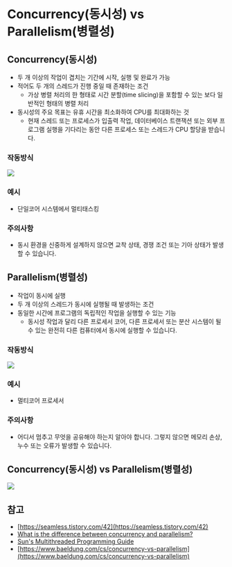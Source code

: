 # Concurrency(동시성) vs Parallelism(병렬성)

## Concurrency(동시성) 

- 두 개 이상의 작업이 겹치는 기간에 시작, 실행 및 완료가 가능
- 적어도 두 개의 스레드가 진행 중일 때 존재하는 조건
  - 가상 병렬 처리의 한 형태로 시간 분할(time slicing)을 포함할 수 있는 보다 일반적인 형태의 병렬 처리
- 동시성의 주요 목표는 유휴 시간을 최소화하여 CPU를 최대화하는 것
  -  현재 스레드 또는 프로세스가 입출력 작업, 데이터베이스 트랜잭션 또는 외부 프로그램 실행을 기다리는 동안 다른 프로세스 또는 스레드가 CPU 할당을 받습니다.

### 작동방식

![](https://www.baeldung.com/wp-content/uploads/sites/4/2022/01/concurrency_-1024x593-1-768x445.png)

### 예시

- 단일코어 시스템에서 멀티태스킹

### 주의사항

- 동시 환경을 신중하게 설계하지 않으면 교착 상태, 경쟁 조건 또는 기아 상태가 발생할 수 있습니다.

## Parallelism(병렬성)

- 작업이 동시에 실행
- 두 개 이상의 스레드가 동시에 실행될 때 발생하는 조건
- 동일한 시간에 프로그램의 독립적인 작업을 실행할 수 있는 기능
  - 동시성 작업과 달리 다른 프로세서 코어, 다른 프로세서 또는 분산 시스템이 될 수 있는 완전히 다른 컴퓨터에서 동시에 실행할 수 있습니다.

### 작동방식

![](https://www.baeldung.com/wp-content/uploads/sites/4/2022/01/parallelism-1024x639-1.png)

### 예시

- 멀티코어 프로세서

### 주의사항

- 어디서 멈추고 무엇을 공유해야 하는지 알아야 합니다. 그렇지 않으면 메모리 손상, 누수 또는 오류가 발생할 수 있습니다.

## Concurrency(동시성) vs Parallelism(병렬성)

![](https://www.baeldung.com/wp-content/uploads/sites/4/2022/01/vs-1024x462-1.png)

## 참고

- [https://seamless.tistory.com/42](https://seamless.tistory.com/42)
- [What is the difference between concurrency and parallelism?](https://stackoverflow.com/questions/1050222/what-is-the-difference-between-concurrency-and-parallelism)
- [Sun's Multithreaded Programming Guide](https://docs.oracle.com/cd/E19455-01/806-5257/6je9h032b/index.html)
- [https://www.baeldung.com/cs/concurrency-vs-parallelism](https://www.baeldung.com/cs/concurrency-vs-parallelism)